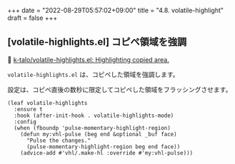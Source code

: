 +++
date = "2022-08-29T05:57:02+09:00"
title = "4.8. volatile-highlight"
draft = false
+++
## [volatile-highlights.el] コピペ領域を強調
🔗 [k-talo/volatile-highlights.el: Highlighting copied area.](https://github.com/k-talo/volatile-highlights.el) 

`volatile-highlights.el` は、コピペした領域を強調します。

設定は、コピペ直後の数秒に限定してコピペした領域をフラッシングさせます。

```elisp
(leaf volatile-highlights
  :ensure t
  :hook (after-init-hook . volatile-highlights-mode)
  :config
  (when (fboundp 'pulse-momentary-highlight-region)
	(defun my:vhl-pulse (beg end &optional _buf face)
	  "Pulse the changes."
	  (pulse-momentary-highlight-region beg end face))
	(advice-add #'vhl/.make-hl :override #'my:vhl-pulse)))
```
